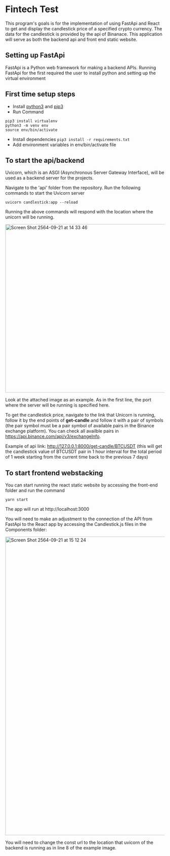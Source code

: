 # Fintech Test

This program's goals is for the implementation of using FastApi and React to get and display the candlestick price of a specified crypto currency. The data for the candlestick is provided by the api of Binanace. This application will serve as both the backend api and front end static website.

## Setting up FastApi

FastApi is a Python web framework for making a backend APIs. Running FastApi for the first required the user to install python and setting up the virtual environment

## First time setup steps

- Install [python3](https://www.python.org/downloads/) and [pip3](https://pip.pypa.io/en/stable/installing/)
- Run Command

```
pip3 install virtualenv
python3 -m venv env
source env/bin/activate
```

- Install dependencies
  `pip3 install -r requirements.txt`
- Add environment variables in env/bin/activate file

## To start the api/backend

Uvicorn, which is an ASGI (Asynchronous Server Gateway Interface), will be used as a backend server for the projects. 

Navigate to the 'api' folder from the repository. Run the following commands to start the Uvicorn server

```
uvicorn candlestick:app --reload
```

Running the above commands will respond with the location where the unicorn will be running.

<img width="533" alt="Screen Shot 2564-09-21 at 14 33 46" src="https://user-images.githubusercontent.com/54341219/134130477-415cb4a7-a46a-44be-b17c-94d478cfc106.png">

Look at the attached image as an example. As in the first line, the port where the server will be running is specified here.

To get the candlestick price, navigate to the link that Unicorn is running, follow it by the end points of **get-candle** and follow it with a pair of symbols (the pair symbol must be a pair symbol of available pairs in the Binance exchange platform). You can check all availble pairs in https://api.binance.com/api/v3/exchangeInfo. 

Example of api link: http://127.0.0.1:8000/get-candle/BTCUSDT (this will get the candlestick value of BTCUSDT pair in 1 hour interval for the total period of 1 week starting from the current time back to the previous 7 days)

## To start frontend webstacking 

You can start running the react static website by accessing the front-end folder and run the command
```
yarn start
```
The app will run at http://localhost:3000

You will need to make an adjustment to the connection of the API from FastApi to the React app by accessing the Candlestick.js files in the Components folder:

<img width="945" alt="Screen Shot 2564-09-21 at 15 12 24" src="https://user-images.githubusercontent.com/54341219/134135821-d06f891b-2059-4abc-9b3a-b844c3f86762.png">

You will need to change the const url to the location that uvicorn of the backend is running as in line 8 of the example image.
